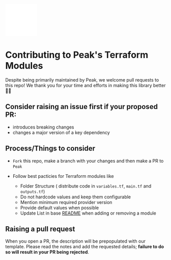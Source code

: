 <img src="images/peak.gif" width="100" height="100" /> 

# Contributing to Peak's Terraform Modules

Despite being primarily maintained by Peak, we welcome pull requests to this repo! We thank you for your time and efforts in making this library better 🙌🏻

## Consider raising an issue first if your proposed PR:

* introduces breaking changes
* changes a major version of a key dependency

## Process/Things to consider

* `Fork` this repo, make a branch with your changes and then make a PR to `Peak`

* Follow best pacticies for Terraform modules like
    - Folder Structure ( distribute code in `variables.tf`, `main.tf` and `outputs.tf`)
    - Do not hardcode values and keep them configurable
    - Mention minimum required provider version
    - Provide default values when possible
    - Update List in base [README](README.md) when adding or removing a module

## Raising a pull request

When you open a PR, the description will be prepopulated with our template. Please read the notes and add the requested details; **failure to do so will result in your PR being rejected**.
